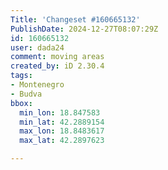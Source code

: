 ```yaml
---
Title: 'Changeset #160665132'
PublishDate: 2024-12-27T08:07:29Z
id: 160665132
user: dada24
comment: moving areas
created_by: iD 2.30.4
tags:
- Montenegro
- Budva
bbox:
  min_lon: 18.847583
  min_lat: 42.2889154
  max_lon: 18.8483617
  max_lat: 42.2897623

---
```

